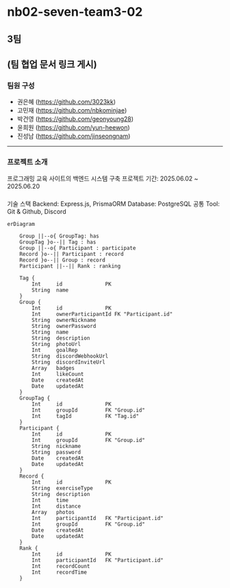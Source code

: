 # nb02-seven-team3-02

## 3팀
(팀 협업 문서 링크 게시)
---

### 팀원 구성
- 권은혜 (https://github.com/3023kk)
- 고민재 (https://github.com/nbkominjae)
- 박건영 (https://github.com/geonyoung28)
- 윤희원 (https://github.com/yun-heewon)
- 진성남 (https://github.com/jinseongnam)

---


### 프로젝트 소개
프로그래밍 교육 사이트의 백엔드 시스템 구축
프로젝트 기간: 2025.06.02 ~ 2025.06.20

###
기술 스택
Backend: Express.js, PrismaORM
Database: PostgreSQL
공통 Tool: Git & Github, Discord

```mermaid
erDiagram

    Group ||--o{ GroupTag: has
    GroupTag }o--|| Tag : has
    Group ||--o{ Participant : participate
    Record }o--|| Participant : record
    Record }o--|| Group : record
    Participant ||--|| Rank : ranking

    Tag {
        Int     id              PK
        String  name
    }
    Group { 
        Int     id              PK
        Int     ownerParticipantId FK "Participant.id"
        String  ownerNickname
        String  ownerPassword
        String  name
        String  description
        String  photoUrl
        Int     goalRep
        String  discordWebhookUrl
        String  discordInviteUrl
        Array   badges
        Int     likeCount
        Date    createdAt
        Date    updatedAt
    }
    GroupTag {
        Int     id              PK
        Int     groupId         FK "Group.id"
        Int     tagId           FK "Tag.id"
    }
    Participant {
        Int     id              PK
        Int     groupId         FK "Group.id"
        String  nickname
        String  password
        Date    createdAt
        Date    updatedAt
    }
    Record {
        Int     id              PK
        String  exerciseType
        String  description
        Int     time
        Int     distance
        Array   photos
        Int     participantId   FK "Participant.id"
        Int     groupId         FK "Group.id"
        Date    createdAt
        Date    updatedAt
    }
    Rank {
        Int     id              PK
        Int     participantId   FK "Participant.id"
        Int     recordCount
        Int     recordTime
    }

  ```

